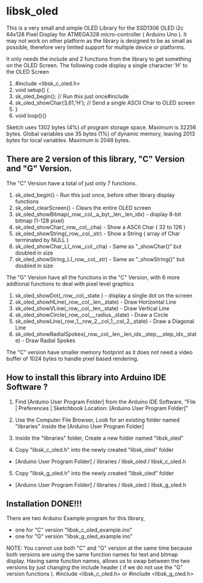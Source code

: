 # libsk_oled

This is a very small and simple OLED Library for the SSD1306 OLED i2c 64x128 Pixel Display for 
ATMEGA328 micro-controller ( Arduino Uno ). It may not work on other platform as the library is designed
to be as small as possible, therefore very limited support for multiple device or platforms. 

It only needs the include and 2 functions from the library to get something on the OLED Screen. The following 
code display a single character 'H' to the OLED Screen

1. #include <libsk_c_oled.h> 
2. void setup() {
3.   sk_oled_begin(); // Run this just once#include 
4.   sk_oled_showChar(3,61,'H'); // Send a single ASCII Char to OLED screen
5. }
6. void loop(){}

Sketch uses 1302 bytes (4%) of program storage space. Maximum is 32256 bytes.
Global variables use 35 bytes (1%) of dynamic memory, leaving 2013 bytes for local variables. Maximum is 2048 bytes.


There are 2 version of this library, "C" Version and "G" Version.
---

The "C" Version have a total of just only 7 functions.

1. sk_oled_begin() - Run this just once, before other library display functions
2. sk_oled_clearScreen() - Clears the entire OLED screen
3. sk_oled_showBitmap(_row,_col,_a_byt,_len,_len_idx) - display 8-bit bitmap (1-128 pixel)
4. sk_oled_showChar(_row,_col,_cha) - Show a ASCII Char ( 32 to 126 )
5. sk_oled_showString(_row,_col,_str) - Show a String ( array of Char terminated by NULL )
6. sk_oled_showChar_L(_row,_col,_cha) - Same as "_showChar()" but doubled in size
7. sk_oled_showString_L(_row,_col,_str) - Same as "_showString()" but doubled in size

The "G" Version have all the functions in the "C" Version, with 6 more addtional functions
to deal with pixel level graphics

1. sk_oled_showDot(_row,_col,_state ) - display a single dot on the screen
2. sk_oled_showHLine(_row,_col,_len,_state) - Draw Horizontal Line
3. sk_oled_showVLine(_row,_col,_len,_state) - Draw Vertical Line
4. sk_oled_showCircle(_row,_col,__radius,_state) - Draw a Circle
5. sk_oled_showLine(_row_1,_row_2,_col_1,_col_2,_state) - Draw a Diagonal Line
6. sk_oled_showRadialSpokes(_row,_col,_len,_len_idx,_step,__step_idx,_state) - Draw Radial Spokes

The "C" version have smaller memory footprint as it does not need a video buffer of 1024 bytes to handle pixel
based rendering.

How to install this library into Arduino IDE Software ?
---

1. Find [Arduino User Program Folder] from the Arduino IDE Software, "File | Preferences | Sketchbook Location: [Arduino User Program Folder]"

2. Use the Computer File Browser, Look for an existing folder named "libraries" inside the [Arduino User Program Folder]

3. Inside the "libraries" folder, Create a new folder named "libsk_oled"

4. Copy "libsk_c_oled.h" into the newly created "libsk_oled" folder 
- [Arduino User Program Folder] / libraries / libsk_oled / libsk_c_oled.h
 
5. Copy "libsk_g_oled.h" into the newly created "libsk_oled" folder 
- [Arduino User Program Folder] / libraries / libsk_oled / libsk_g_oled.h

Installation DONE!!!
---
   
There are two Arduino Example program for this library, 
- one for "C" version "libsk_c_oled_example.ino"
- one for "G" version "libsk_g_oled_example.ino"

NOTE: You cannot use both "C" and "G" version at the same time because both versions are using
the same function names for text and bitmap display. Having same function names, allows us to
swap between the two versions by just changing the include header ( if we do not use the "G" 
version functions ). #include <libsk_c_oled.h> or #include <libsk_g_oled.h>
